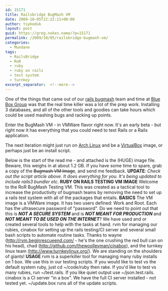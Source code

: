 ```yaml
---
id: 15171
title: Railsbridge BugMash VM
date: 2009-10-05T22:22:11+00:00
author: tsykoduk
layout: post
guid: https://greg.nokes.name/?p=15171
permalink: /2009/10/05/railsbridge-bugmash-vm/
categories:
  - Mundane
tags:
  - RailsBridge
  - RoR
  - ruby
  - ruby on rails
  - test system
  - turnkey
excerpt_separator:  <!--more-->
---
```

One of the things that came out of our <a href="http://wiki.railsbridge.org/projects/railsbridge/wiki/BugMash">rails bugmash</a> team and time at <a href="http://blueboxgrp.com">Blue Box Group</a> was that the real time killer was a lot of the prep work. Installing 3 databases, and all of the other tools and goodies can take hours which could be used mashing bugs and racking up points.
<!--more-->
Enter the BugMash VM - in VMWare flavor right now. It's an early beta - but right now it has everything that you could need to test Rails or a Rails application.

The next iteration might just run on <a href="http://www.archlinux.org/">Arch Linux</a> and be a <a href="http://www.virtualbox.org/">VirtualBox</a> image, or perhaps just be an install script.

Below is the start of the read me - and attached is the (HUGE) image file. Beware, this weighs in at about 1.2 GB. If you have some time to spare, grab a copy of the <del datetime="2010-04-16T04:31:13+00:00">Bugmash VM Image</del>, and send me feedback.
<strong>UPDATE</strong><em>: Check out the script article above. It does everything for you. It's being updated to include rails3 bundler etc.</em>
<strong>RUBY ON RAILS TESTING VM IMAGE</strong>
Welcome to the RoR BugMash Testing VM. This was created as a tactical tool to increase the productivity of bugmash teams by removing the need to set up a rails test system with all of the packages that entails.
<strong>BASICS</strong>
The VM image is a VMWare image. It has two users defined: Work and Root. Each has the ultrasecure password of "password".
Do we need to point out that this is <strong><em>NOT A SECURE SYSTEM</em></strong> and is <strong><em>NOT MEANT FOR PRODUCTION <span style="font-weight: normal;"><span style="font-style: normal;">and</span></span></em><em> NOT MEANT TO BE USED ON THE INTERNET</em><span style="font-weight: normal;">?</span></strong>
We have used and or created several tools to help with the tasks at hand. rvm for managing our rubies, cinabox for setting up the rails testing/CI server and several small bash scripts to automate routine tasks. Thanks to wayne (<a href="http://rvm.beginrescueend.com/">http://rvm.beginrescueend.com/</a> - he's the one crushing the red bull can on his head), chad (<a href="http://github.com/thewoolleyman/cinabox">http://github.com/thewoolleyman/cinabox</a>), and the turnkey linux team (<a href="http://www.turnkeylinux.org/">http://www.turnkeylinux.org/</a>). We are standing on the shoulders of giants!
<strong>USAGE</strong>
rvm is a superkiller tool for managing many ruby installs on 1 box. We use this in our testing scripts. If you would like to test vs the default system ruby, just cd ~/code/ruby then rake. If you'd like to test vs many rubies, run ~/test.rails. If you like quiet output use ~/json.test.rails.
cinabox is a CI server "in a box". We have the full CI server installed - not tested yet.
~/update.box runs all of the update scripts.